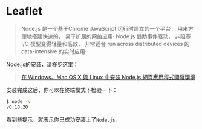Leaflet
===

> Node.js 是一个基于Chrome JavaScript 运行时建立的一个平台， 用来方便地搭建快速的， 易于扩展的网络应用· Node.js 借助事件驱动， 非阻塞 I/O 模型变得轻量和高效， 非常适合 run across distributed devices 的 data-intensive 的实时应用·

Node.js的安装，请移步这里：

> [在 Windows、Mac OS X 與 Linux 中安裝 Node.js 網頁應用程式開發環境](http://www.gtwang.org/2013/12/install-node-js-in-windows-mac-os-x-linux.html)

安装完成这后，你可以在终端模式下检验一下：

```bash
$ node -v
v0.10.28
```

看到些提示，就表示你已成功安装上了`Node.js`。
